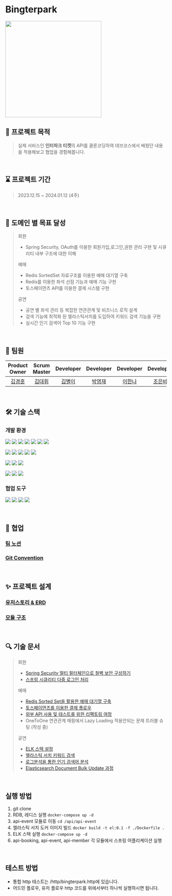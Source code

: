 # Bingterpark

<img src="https://i.imgur.com/xRGQU4e.jpg" width="300">

<br/>

## 📌 프로젝트 목적

> 실제 서비스인 **인터파크 티켓**의 API를 클론코딩하여
> 데브코스에서 배웠던 내용을 적용해보고 협업을 경험해봅니다.

<br/>

## ⌛️ 프로젝트 기간

> 2023.12.15 ~ 2024.01.12 (4주)

<br/>

## 🎯 도메인 별 목표 달성
>회원
>- Spring Security, OAuth를 이용한 회원가입,로그인,권한 관리 구현 및 시큐리티 내부 구조에 대한 이해
>
> 예매
>- Redis SortedSet 자료구조를 이용한 예매 대기열 구축
>- Redis를 이용한 좌석 선점 기능과 예매 기능 구현
>- 토스페이먼츠 API를 이용한 결제 시스템 구현
>
>
>공연
>- 공연 별 좌석 관리 등 복잡한 연관관계 및 비즈니스 로직 설계
>- 검색 기능에 최적화 된 엘라스틱서치를 도입하여 키워드 검색 기능을 구현
>- 실시간 인기 검색어 Top 10 기능 구현

<br/>

## 👥 팀원

|           Product Owner            |            Scrum Master             |             Developer              |             Developer              |             Developer              |            Developer            |
|:----------------------------------:|:-----------------------------------:|:----------------------------------:|:----------------------------------:|:----------------------------------:|:-------------------------------:|
| [김경훈](https://github.com/KarmaPol) | [김대휘](https://github.com/marooo326) | [김별이](https://github.com/byulcode) | [박영재](https://github.com/park0jae) | [이한나](https://github.com/annahxxl) | [조은비](https://github.com/eunbc) |

<br/>



## 🛠️ 기술 스택

### 개발 환경

<p>
<img src="https://img.shields.io/badge/JAVA 17-007396?style=for-the-badge&logo=java&logoColor=white">
<img src="https://img.shields.io/badge/Spring-6DB33F?style=for-the-badge&logo=Spring&logoColor=white">
<img src="https://img.shields.io/badge/Spring Boot 3-6DB33F?style=for-the-badge&logo=Spring boot&logoColor=white">
<img src="https://img.shields.io/badge/Spring Security 6-6DB33F?style=for-the-badge&logo=Spring Security&logoColor=white">
<img src="https://img.shields.io/badge/Spring Data JPA-6DB33F?style=for-the-badge&logo=Spring&logoColor=white">
<img src="https://img.shields.io/badge/Spring Batch-6DB33F?style=for-the-badge&logo=Spring&logoColor=white">
<img src="https://img.shields.io/badge/Thymeleaf-005F0F?style=for-the-badge&logo=thymeleaf&logoColor=white">
</p>

<p>
<img src="https://img.shields.io/badge/H2-004088?style=for-the-badge&logo=db&logoColor=white">
<img src="https://img.shields.io/badge/Mysql-4479A1?style=for-the-badge&logo=mysql&logoColor=white">
<img src="https://img.shields.io/badge/Redis-DC382D?style=for-the-badge&logo=redis&logoColor=white">
<img src="https://img.shields.io/badge/QueryDsl-02A8EF?style=for-the-badge&logo=QueryDsl&logoColor=white">
<img src="https://img.shields.io/badge/Elasticsearch-005571?style=for-the-badge&logo=elasticsearch&logoColor=white">
</p>

<p>
<img src="https://img.shields.io/badge/Gradle-02303A?style=for-the-badge&logo=gradle&logoColor=white">
<img src="https://img.shields.io/badge/Docker-2496ED?style=for-the-badge&logo=docker&logoColor=white">
<img src="https://img.shields.io/badge/JUnit5-25A162?style=for-the-badge&logo=junit5&logoColor=white">
</p>

<p>
<img src="https://img.shields.io/badge/Logstash-005571?style=for-the-badge&logo=logstash&logoColor=white">
<img src="https://img.shields.io/badge/Kibana-005571?style=for-the-badge&logo=kibana&logoColor=white">
<img src="https://img.shields.io/badge/Swagger-85EA2D?style=for-the-badge&logo=swagger&logoColor=white">
</p>

### 협업 도구

<p>
<img src="https://img.shields.io/badge/Git-F05032?style=for-the-badge&logo=Git&logoColor=white">
<img src="https://img.shields.io/badge/Github-000000?style=for-the-badge&logo=github&logoColor=white">
<img src="https://img.shields.io/badge/Slack-4A154B?style=for-the-badge&logo=slack&logoColor=white">
<img src="https://img.shields.io/badge/Notion-000000?style=for-the-badge&logo=notion&logoColor=white">
</p>

<br/>

## 🚀 협업 

### [팀 노션](https://www.notion.so/backend-devcourse/2-BingterPark-4ecfb3943d9c4a8f9bb83f72876b6a80)

### [Git Convention](https://github.com/Team-BingBong/BE-05-Bingterpark/wiki/Git-Convention)
<br/>

## ✨ 프로젝트 설계

### [유저스토리 & ERD](https://github.com/Team-BingBong/BE-05-Bingterpark/wiki/%EC%9C%A0%EC%A0%80%EC%8A%A4%ED%86%A0%EB%A6%AC-&-ERD)

### [모듈 구조](https://github.com/Team-BingBong/BE-05-Bingterpark/wiki/%EB%A9%80%ED%8B%B0%EB%AA%A8%EB%93%88-%EA%B5%AC%EC%A1%B0)

<br/>

## 🔍 기술 문서

>회원
>- [Spring Security 멀티 필터체인으로 철벽 보안 구성하기](https://github.com/Team-BingBong/BE-05-Bingterpark/wiki/Spring-Security-%EB%A9%80%ED%8B%B0-%ED%95%84%ED%84%B0%EC%B2%B4%EC%9D%B8%EC%9C%BC%EB%A1%9C-%EC%B2%A0%EB%B2%BD-%EB%B3%B4%EC%95%88-%EA%B5%AC%EC%84%B1%ED%95%98%EA%B8%B0)
>- [스프링 시큐리티 다중 로그인 처리](https://github.com/Team-BingBong/BE-05-Bingterpark/wiki/%EC%8A%A4%ED%94%84%EB%A7%81-%EC%8B%9C%ED%81%90%EB%A6%AC%ED%8B%B0-%EB%8B%A4%EC%A4%91-%EB%A1%9C%EA%B7%B8%EC%9D%B8-%EC%B2%98%EB%A6%AC)
>
>예매
>- [Redis Sorted Set을 활용한 예매 대기열 구축](https://github.com/Team-BingBong/BE-05-Bingterpark/wiki/Redis-Sorted-Set%EC%9D%84-%ED%99%9C%EC%9A%A9%ED%95%9C-%EC%98%88%EB%A7%A4-%EB%8C%80%EA%B8%B0%EC%97%B4-%EA%B5%AC%EC%B6%95)
>- [토스페이먼츠를 이용한 결제 플로우](https://github.com/Team-BingBong/BE-05-Bingterpark/wiki/%EA%B2%B0%EC%A0%9C-%ED%94%8C%EB%A1%9C%EC%9A%B0)
>- [외부 API 사용 및 테스트를 위한 리팩토링 여정](https://github.com/Team-BingBong/BE-05-Bingterpark/wiki/%EC%99%B8%EB%B6%80-API-%EC%82%AC%EC%9A%A9-%EB%B0%8F-%ED%85%8C%EC%8A%A4%ED%8A%B8%EB%A5%BC-%EC%9C%84%ED%95%9C-%EB%A6%AC%ED%8C%A9%ED%86%A0%EB%A7%81-%EC%97%AC%EC%A0%95)
>- OneToOne 연관관계 매핑에서 Lazy Loading 적용안되는 문제 트러블 슈팅 (작성 중)
>
>공연
>- [ELK 스택 설정](https://github.com/Team-BingBong/BE-05-Bingterpark/wiki/ELK-%EC%8A%A4%ED%83%9D-%EC%84%A4%EC%A0%95)
>- [엘라스틱 서치 키워드 검색](https://github.com/Team-BingBong/BE-05-Bingterpark/wiki/%EC%97%98%EB%9D%BC%EC%8A%A4%ED%8B%B1-%EC%84%9C%EC%B9%98-%ED%82%A4%EC%9B%8C%EB%93%9C-%EA%B2%80%EC%83%89)
>- [로그분석을 통한 인기 검색어 분석](https://github.com/Team-BingBong/BE-05-Bingterpark/wiki/%EB%A1%9C%EA%B7%B8%EC%8A%A4%ED%83%9C%EC%8B%9C%EB%A5%BC-%ED%99%9C%EC%9A%A9%ED%95%98%EC%97%AC-%EB%A1%9C%EA%B7%B8%EB%B6%84%EC%84%9D%EC%9D%84-%ED%86%B5%ED%95%9C-%EC%8B%A4%EC%8B%9C%EA%B0%84-%EC%9D%B8%EA%B8%B0-%EA%B2%80%EC%83%89%EC%96%B4-%EC%88%9C%EC%9C%84)
>- [Elasticsearch Document Bulk Update 과정](https://github.com/Team-BingBong/BE-05-Bingterpark/wiki/Elasticsearch-Document-Update-%EA%B3%BC%EC%A0%95)
<br/>

## 실행 방법

1. git clone
2. RDB, 레디스 실행 ```docker-compose up -d```
3. api-event 모듈로 이동 ```cd /api/api-event```
4. 엘라스틱 서치 도커 이미지 빌드 ```docker build -t el:0.1 -f ./Dockerfile .```
5. ELK 스택 실행 ```docker-compose up -d```
6. api-booking, api-event, api-member 각 모듈에서 스프링 어플리케이션 실행

<br/>

## 테스트 방법

- 통합 http 테스트는 /http/bingterpark.http에 있습니다.
- 어드민 플로우, 유저 플로우 http 코드를 위에서부터 하나씩 실행하시면 됩니다.
